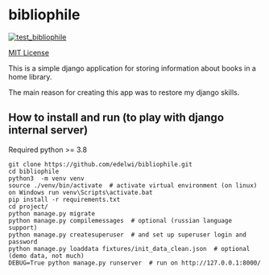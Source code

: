 # bibliophile

[![test_bibliophile](https://github.com/edelwi/bibliophile/actions/workflows/main.yml/badge.svg)](https://github.com/edelwi/bibliophile/actions/workflows/main.yml)

[MIT License](LICENSE.txt)

This is a simple django application for storing information about books in a home library.

The main reason for creating this app was to restore my django skills.

## How to install and run (to play with django internal server)

Required python >= 3.8

```shell
git clone https://github.com/edelwi/bibliophile.git
cd bibliophile
python3  -m venv venv
source ./venv/bin/activate  # activate virtual environment (on linux) on Windows run venv\Scripts\activate.bat
pip install -r requirements.txt
cd project/
python manage.py migrate
python manage.py compilemessages  # optional (russian language support)
python manage.py createsuperuser  # and set up superuser login and password
python manage.py loaddata fixtures/init_data_clean.json  # optional (demo data, not much)
DEBUG=True python manage.py runserver  # run on http://127.0.0.1:8000/
```
